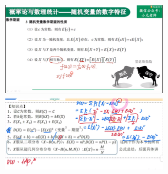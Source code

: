 
![](../photo/Pasted%20image%2020240419113502.png)

![](../photo/Pasted%20image%2020240423173107.png)
